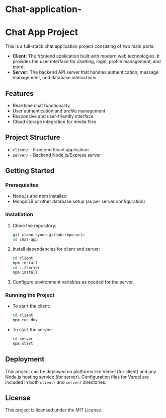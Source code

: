 # Chat-application-
# Chat App Project

This is a full-stack chat application project consisting of two main parts:

- **Client:** The frontend application built with modern web technologies. It provides the user interface for chatting, login, profile management, and more.
- **Server:** The backend API server that handles authentication, message management, and database interactions.

## Features

- Real-time chat functionality
- User authentication and profile management
- Responsive and user-friendly interface
- Cloud storage integration for media files

## Project Structure

- `client/` - Frontend React application
- `server/` - Backend Node.js/Express server

## Getting Started

### Prerequisites

- Node.js and npm installed
- MongoDB or other database setup (as per server configuration)

### Installation

1. Clone the repository:
   ```bash
   git clone <your-github-repo-url>
   cd chat-app
   ```

2. Install dependencies for client and server:
   ```bash
   cd client
   npm install
   cd ../server
   npm install
   ```

3. Configure environment variables as needed for the server.

### Running the Project

- To start the client:
  ```bash
  cd client
  npm run dev
  ```

- To start the server:
  ```bash
  cd server
  npm start
  ```

## Deployment

This project can be deployed on platforms like Vercel (for client) and any Node.js hosting service (for server). Configuration files for Vercel are included in both `client/` and `server/` directories.

## License

This project is licensed under the MIT License.

